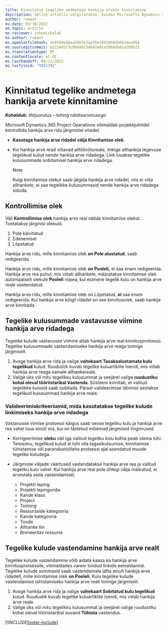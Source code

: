 ```yaml
---
title: Kinnitatud tegelike andmetega hankija arvete kinnitamine
description: Selles artiklis selgitatakse, kuidas Microsofti Dynamics 365 Project Operations projektijuhid kontrollivad hankija arveid tegelike arvetega, mis kinnitati töövõtjate tehtud töödeks ja salvestatud ajaks, ning kulude ja materjalidega, mida projektimeeskonna liikmed kasutasid.
author: rumant
ms.date: 03/30/2022
ms.topic: article
ms.reviewer: johnmichalak
ms.author: rumant
ms.openlocfilehash: ab9f69e36aa58bfe3a2f8e3455db66b6bceea968
ms.sourcegitcommit: b2224d1f3c0bd4925d647e6ca3960db81a209521
ms.translationtype: MT
ms.contentlocale: et-EE
ms.lasthandoff: 08/11/2022
ms.locfileid: "9261741"
---
```

# <a name="verification-of-vendor-invoices-with-approved-actuals"></a>Kinnitatud tegelike andmetega hankija arvete kinnitamine

_**Kohaldub:** lihtjuurutus – tehing näidisarvelusega_

Microsoft Dynamics 365 Project Operations võimaldab projektijuhtidel kontrollida hankija arve ridu järgmistel viisidel.

- **Kasutage hankija arve ridadel välja Kinnitamise olek**.
- Kui hankija arve read viitavad alltöövõtureale, linkige allhankija tegevuse tegelikud kulud nende hankija arve ridadega. Link luuakse tegelike kulusummade sobitamisel hankija arve ridadega.

    > [!NOTE]
    > Kuigi kinnitamise olekut saab jälgida hankija arve ridadel, mis ei viita allhankele, ei saa tegelikke kulusummasid nende hankija arve ridadega siduda.

## <a name="verification-status"></a>Kontrollimise olek

Väli **Kontrollimise olek** hankija arve real näitab kinnitamise olekut. Toetatakse järgmisi olekuid.

1. Pole käivitatud
2. Edenemisel
3. Lõpetatud

Hankija arve ridu, mille kinnitamise olek **on Pole alustatud**, saab redigeerida.

Hankija arve ridu, mille kinnitamise olek **on Pooleli,** ei saa enam redigeerida. Hankija arve rea puhul, mis viitab allhankele, määratakse kinnitamise olek automaatselt olekule **Pooleli** niipea, kui esimene tegelik kulu on hankija arve reale vastendatud.

Hankija arve ridu, mille kinnitamise olek on Lõpetatud, **ei** saa enam redigeerida. Kui hankija arve kõigil ridadel on see kinnitusolek, saab hankija arve kinnitada.

## <a name="match-cost-actuals-to-vendor-invoice-lines"></a>Tegelike kulusummade vastavusse viimine hankija arve ridadega

Tegelike kulude vastavusse viimine aitab hankija arve real kinnitusprotsessi. Tegelike kulusummade vastendamiseks hankija arve reaga toimige järgmiselt.

1. Avage hankija arve rida ja valige **vahekaart Tasakaalustamata kulu tegelikud** kulud. Ruudustik kuvab tegelike kuluartiklite loendi, mis viitab hankija arve reaga samale allhankereale.
2. Valige üks või mitu tegelikku kulusummat ja seejärel valige **ruudustiku kohal oleval tööriistaribal Vastenda**. Süsteem kinnitab, et valitud tegelikke kulusid saab sobitada. Pärast valideerimise läbimist seotakse tegelikud kulusummad hankija arve reale.

### <a name="validation-criteria-that-are-used-to-link-cost-actuals-to-vendor-invoice-lines"></a>Valideerimiskriteeriumid, mida kasutatakse tegelike kulude linkimiseks hankija arve ridadega

Vastavusse viimise protsessi käigus saab seose tegeliku kulu ja hankija arve rea vahel luua ainult siis, kui on täidetud mõlemad järgmised tingimused.

- Korrigeerimise **oleku** väli iga valitud tegeliku kulu kohta peab olema tühi. Teisisõnu, tegelikud kulud ei tohi olla tagasikutsumise, kinnitamise tühistamise või parandustöölehe protsessi ajal asendatud muude tegelike kuludega.
- Järgmiste väljade väärtused vastendatakse hankija arve rea ja valitud tegeliku kulu vahel. Kui hankija arve real pole ühtegi välja määratud, ei arvestata seda vastendamisel.

    - Projekti leping
    - Projekti lepingurida
    - Kande klass
    - Project
    - Toiming
    - Ressursside kategooria
    - Kande kategooria
    - Toode
    - Allhanke liin
    - Broneeritav ressurss

## <a name="unmatch-cost-actuals-from-a-vendor-invoice-line"></a>Tegelike kulude vastendamine hankija arve realt

Tegelike kulude vastendamine võib aidata kaasa ka hankija arve kinnitusprotsessile, võimaldades varem loodud linkide eemaldamist. Tegelike kulude summasid saab vastendamata jätta ainult hankija arve ridadelt, mille kinnitamise olek **on Pooleli**. Kulu tegelike kulude vastendamise tühistamiseks hankija arve realt toimige järgmiselt.

1. Avage hankija arve rida ja valige **vahekaart Sobitatud kulu tegelikud** kulud. Ruudustik kuvab tegelike kuluartiklite loendi, mis viitab hankija arve reale.
2. Valige üks või mitu tegelikku kulusummat ja seejärel valige ruudustiku kohal oleval tööriistaribal suvand **Tühista** vastendus.

[!INCLUDE[footer-include](../../includes/footer-banner.md)]
